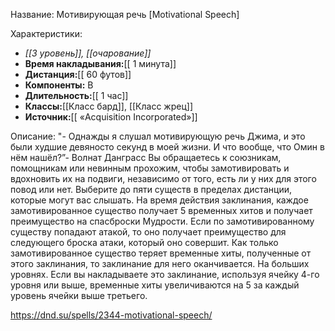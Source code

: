 Название: Мотивирующая речь \[Motivational Speech] 

Характеристики:
- *[[3 уровень]], [[очарование]]*
- **Время накладывания:**[[ 1 минута]]
- **Дистанция:**[[ 60 футов]]
- **Компоненты:** В
- **Длительность:**[[ 1 час]]
- **Классы:**[[Класс  бард]], [[Класс жрец]]
- **Источник:**[[ «Acquisition Incorporated»]]

Описание:
"- Однажды я слушал мотивирующую речь Джима, и это были худшие девяносто секунд в моей жизни. И что вообще, что Омин в нём нашёл?”- Волнат Данграсс
Вы обращаетесь к союзникам, помощникам или невинным прохожим, чтобы замотивировать и вдохновить их на подвиги, независимо от того, есть ли у них для этого повод или нет.
Выберите до пяти существ в пределах дистанции, которые могут вас слышать. На время действия заклинания, каждое замотивированное существо получает 5 временных хитов и получает преимущество на спасброски Мудрости. Если по замотивированному существу попадают атакой, то оно получает преимущество для следующего броска атаки, который оно совершит.
Как только замотивированное существо теряет временные хиты, полученные от этого заклинания, то заклинание для него оканчивается.
На больших уровнях. Если вы накладываете это заклинание, используя ячейку 4-го уровня или выше, временные хиты увеличиваются на 5 за каждый уровень ячейки выше третьего.

https://dnd.su/spells/2344-motivational-speech/